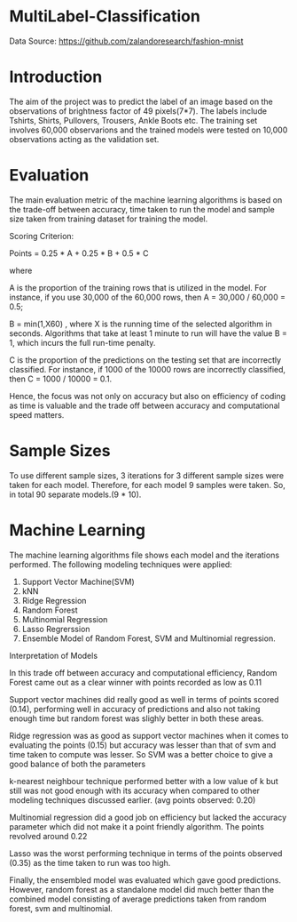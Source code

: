 # MultiLabel-Classification

Data Source: https://github.com/zalandoresearch/fashion-mnist

# Introduction

The aim of the project was to predict the label of an image based on the observations of brightness factor of 49 pixels(7*7). The labels 
include Tshirts, Shirts, Pullovers, Trousers, Ankle Boots etc. The training set involves 60,000 observarions and the trained models 
were tested on 10,000 observations acting as the validation set. 

# Evaluation 
The main evaluation metric of the machine learning algorithms is based on the trade-off between accuracy, time taken to run the model and sample size taken from training dataset for training the model.

Scoring Criterion:

Points = 0.25 * A + 0.25 * B + 0.5 * C

where

A is the proportion of the training rows that is utilized in the model. For instance, if you use 30,000 of the 60,000 rows, then A = 30,000 / 60,000 = 0.5;

B = min(1,X60)
, where X is the running time of the selected algorithm in seconds. Algorithms that take at least 1 minute to run will have the value B = 1, which incurs the full run-time penalty.

C is the proportion of the predictions on the testing set that are incorrectly classified. For instance, if 1000 of the 10000 rows are incorrectly classified, then C = 1000 / 10000 = 0.1.

Hence, the focus was not only on accuracy but also on efficiency of coding as time is valuable and the trade off between accuracy and
computational speed matters. 

# Sample Sizes

To use different sample sizes, 3 iterations for 3 different sample sizes were taken for each model. Therefore, for each model 9 samples
were taken. So, in total 90 separate models.(9 * 10). 

# Machine Learning

The machine learning algorithms file shows each model and the iterations performed. The following modeling techniques were applied:

1) Support Vector Machine(SVM)
2) kNN
3) Ridge Regression
4) Random Forest
5) Multinomial Regression
6) Lasso Regrerssion
7) Ensemble Model of Random Forest, SVM and Multinomial regression.


Interpretation of Models

In this trade off between accuracy and computational efficiency, Random Forest came out as a clear winner with points recorded
as low as 0.11

Support vector machines did really good as well in terms of points scored (0.14), performing well in accuracy of predictions and also
not taking enough time but random forest was slighly better in both these areas. 

Ridge regression was as good as support vector machines when it comes to evaluating the points (0.15) but accuracy was lesser than 
that of svm and time taken to compute was lesser. So SVM was a better choice to give a good balance of both the parameters

k-nearest neighbour technique performed better with a low value of k but still was not good enough with its accuracy when compared to other
modeling techniques discussed earlier. (avg points observed: 0.20)

Multinomial regression did a good job on efficiency but lacked the accuracy parameter which did not make it a point friendly 
algorithm. The points revolved around 0.22

Lasso was the worst performing technique in terms of the points observed (0.35) as the time taken to run was too high. 

Finally, the ensembled model was evaluated which gave good predictions. However, random forest as a standalone model did much better than the combined model
consisting of average predictions taken from random forest, svm and multinomial. 


